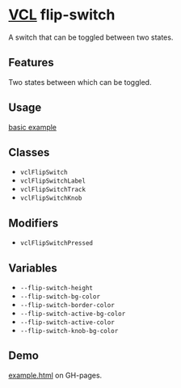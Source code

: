 # [VCL](https://github.com/vcl/doc) flip-switch

A switch that can be toggled between two states.

## Features

Two states between which can be toggled.

## Usage

[basic example](/demo/example.html)

## Classes

- `vclFlipSwitch`
- `vclFlipSwitchLabel`
- `vclFlipSwitchTrack`
- `vclFlipSwitchKnob`

## Modifiers

- `vclFlipSwitchPressed`

## Variables

- `--flip-switch-height`
- `--flip-switch-bg-color`
- `--flip-switch-border-color`
- `--flip-switch-active-bg-color`
- `--flip-switch-active-color`
- `--flip-switch-knob-bg-color`

## Demo

[example.html](/demo/example.html) on GH-pages.
